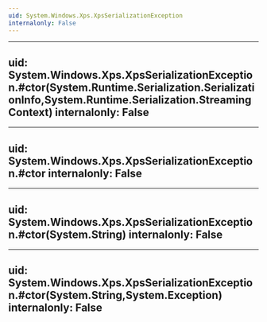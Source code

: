 ```yaml
---
uid: System.Windows.Xps.XpsSerializationException
internalonly: False
---
```


---
uid: System.Windows.Xps.XpsSerializationException.#ctor(System.Runtime.Serialization.SerializationInfo,System.Runtime.Serialization.StreamingContext)
internalonly: False
---

---
uid: System.Windows.Xps.XpsSerializationException.#ctor
internalonly: False
---

---
uid: System.Windows.Xps.XpsSerializationException.#ctor(System.String)
internalonly: False
---

---
uid: System.Windows.Xps.XpsSerializationException.#ctor(System.String,System.Exception)
internalonly: False
---
